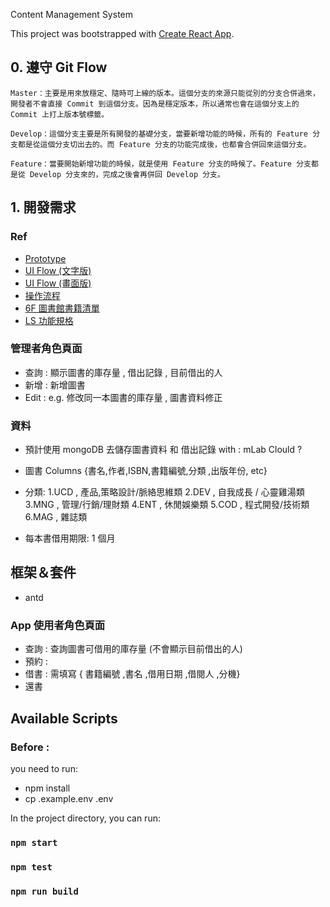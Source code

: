 Content Management System

This project was bootstrapped with [Create React App](https://github.com/facebook/create-react-app).

## 0. 遵守 Git Flow

```
Master：主要是用來放穩定、隨時可上線的版本。這個分支的來源只能從別的分支合併過來，開發者不會直接 Commit 到這個分支。因為是穩定版本，所以通常也會在這個分支上的 Commit 上打上版本號標籤。

Develop：這個分支主要是所有開發的基礎分支，當要新增功能的時候，所有的 Feature 分支都是從這個分支切出去的。而 Feature 分支的功能完成後，也都會合併回來這個分支。

Feature：當要開始新增功能的時候，就是使用 Feature 分支的時候了。Feature 分支都是從 Develop 分支來的，完成之後會再併回 Develop 分支。

```

## 1. 開發需求

### Ref

- [ Prototype ](https://marvelapp.com/6bee4jb)
- [ UI Flow (文字版) ](https://drive.google.com/file/d/1O2AJbTUGa-cQ69ZW81ZSbT1I-6oF0ADt/view)
- [ UI Flow (畫面版) ](https://drive.google.com/file/u/3/d/1kQ69cyPKbTSK09hn-SU555YzvtD2HXfi/view?usp=sharing)
- [ 操作流程 ](https://drive.google.com/file/d/1h24N8Om6_YDn9H4_LU-vieTVjKHLJH1q/view)
- [ 6F 圖書館書籍清單 ](https://docs.google.com/spreadsheets/d/1TiOETJcC9dYUQ8N1PoEI6h9_oV_9c3IfY2JpwSOh4CQ/edit#gid=1047697510)
- [LS 功能規格](https://docs.google.com/spreadsheets/d/1umZqkwiHQggaj39Dh7Bz9-kRSv0wSf4Dj-6LbatCAC4/edit#gid=1900301281)

### 管理者角色頁面

- 查詢 : 顯示圖書的庫存量 , 借出記錄 , 目前借出的人
- 新增 : 新增圖書
- Edit : e.g. 修改同一本圖書的庫存量 , 圖書資料修正

### 資料

- 預計使用 mongoDB 去儲存圖書資料 和 借出記錄
  with : mLab Clould ?

- 圖書 Columns
  {書名,作者,ISBN,書籍編號,分類 ,出版年份, etc}

- 分類:
  1.UCD , 產品,策略設計/脈絡思維類
  2.DEV , 自我成長 / 心靈雞湯類
  3.MNG , 管理/行銷/理財類
  4.ENT , 休閒娛樂類
  5.COD , 程式開發/技術類
  6.MAG , 雜誌類

- 每本書借用期限: 1 個月

## 框架＆套件

- antd

### App 使用者角色頁面

- 查詢 : 查詢圖書可借用的庫存量 (不會顯示目前借出的人)
- 預約 :
- 借書 : 需填寫 { 書籍編號 ,書名 ,借用日期 ,借閱人 ,分機}
- 還書

## Available Scripts

### Before :

you need to run:

- npm install
- cp .example.env .env

In the project directory, you can run:

### `npm start`

### `npm test`

### `npm run build`
